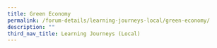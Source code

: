 ```yaml
---
title: Green Economy
permalink: /forum-details/learning-journeys-local/green-economy/
description: ""
third_nav_title: Learning Journeys (Local)
---
```

